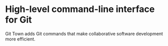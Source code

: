 # High-level command-line interface for Git

Git Town adds Git commands that make collaborative software development more efficient.
